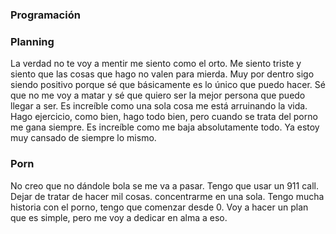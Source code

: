 ### Programación




### Planning 










La verdad no te voy a mentir me siento como el orto. Me siento triste y siento que las cosas que hago no valen para mierda. Muy por dentro sigo siendo positivo porque sé que básicamente es lo único que puedo hacer. Sé que no me voy a matar y sé que quiero ser la mejor persona que puedo llegar a ser. Es increíble como una sola cosa me está arruinando la vida. Hago ejercicio, como bien, hago todo bien, pero cuando se trata del porno me gana siempre. Es increíble como me baja absolutamente todo. Ya estoy muy cansado de siempre lo mismo.



### Porn 
No creo que no dándole bola se me va a pasar. Tengo que usar un 911 call. Dejar de tratar de hacer mil cosas. concentrarme en una sola.
Tengo mucha historia con el porno, tengo que comenzar desde 0. Voy a hacer un plan que es simple, pero me voy a dedicar en alma a eso.